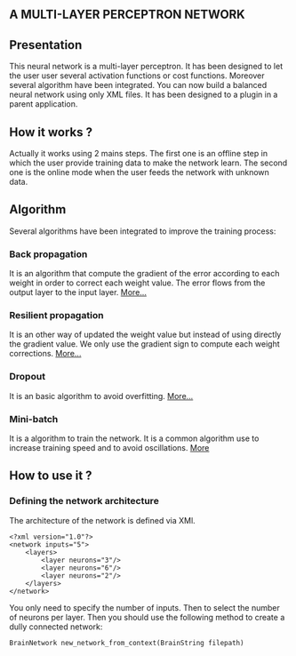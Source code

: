 A MULTI-LAYER PERCEPTRON NETWORK
------------------------------------

## Presentation
This neural network is a multi-layer perceptron. It has been designed to let the user user several activation functions or cost functions. Moreover several algorithm have been integrated. You can now build a balanced neural
network using only XML files. It has been designed to a plugin in a parent application.

## How it works ?
Actually it works using 2 mains steps. The first one is an offline step in which the user provide training data to make the network learn. The second one is the online mode when the user feeds the network with unknown data.

## Algorithm
Several algorithms have been integrated to improve the training process:

### Back propagation
It is an algorithm that compute the gradient of the error according to each weight in order to correct each weight value. The error flows from the output layer to the input layer.
[More...](http://neuralnetworksanddeeplearning.com/chap2.html)

### Resilient propagation
It is an other way of updated the weight value but instead of using directly the gradient value. We only use the gradient sign to compute each weight corrections.
[More...](http://aass.oru.se/~lilien/ml/seminars/2007_03_12c-Markus_Ingvarsson-RPROP.pdf)

### Dropout
It is an basic algorithm to avoid overfitting.
[More...](https://www.cs.toronto.edu/~hinton/absps/JMLRdropout.pdf)

### Mini-batch
It is a algorithm to train the network. It is a common algorithm use to increase training speed and to avoid oscillations.
[More](http://ruder.io/optimizing-gradient-descent/)

## How to use it ?

### Defining the network architecture

The architecture of the network is defined via XMl. 
```
<?xml version="1.0"?>
<network inputs="5">
    <layers>
        <layer neurons="3"/>
        <layer neurons="6"/>
        <layer neurons="2"/>
    </layers>
</network>
```

You only need to specify the number of inputs. Then to select the number of neurons per layer.
Then you should use the following method to create a dully connected network:

```
BrainNetwork new_network_from_context(BrainString filepath)
```